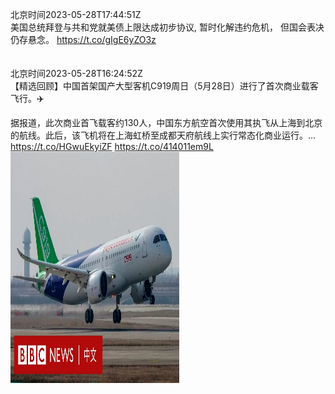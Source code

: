 北京时间2023-05-28T17:44:51Z<br>美国总统拜登与共和党就美债上限达成初步协议, 暂时化解违约危机， 但国会表决仍存悬念。
https://t.co/gIgE6yZO3z<br><br><br>北京时间2023-05-28T16:24:52Z<br>【精选回顾】中国首架国产大型客机C919周日（5月28日）进行了首次商业载客飞行。✈️

据报道，此次商业首飞载客约130人，中国东方航空首次使用其执飞从上海到北京的航线。此后，该飞机将在上海虹桥至成都天府航线上实行常态化商业运行。… https://t.co/HGwuEkyiZF https://t.co/414011em9L<br><img src='/temp/video/2023/u-Month-5/aw-Day-28/bbcchinese/1662736684574978049_0.jpg' width='270' height='370'><br><br>